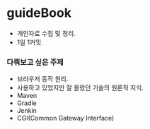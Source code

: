 # guideBook
- 개인자료 수집 및 정리.
- 1일 1커밋.



### 다뤄보고 싶은 주제
- 브라우저 동작 원리.
- 사용하고 있었지만 잘 몰랐던 기술의 원론적 지식.
- Maven
- Gradle
- Jenkin
- CGI(Common Gateway Interface)